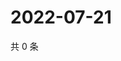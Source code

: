 # 2022-07-21

共 0 条

<!-- BEGIN WEIBO -->
<!-- 最后更新时间 Thu Jul 21 2022 13:26:40 GMT+0800 (China Standard Time) -->

<!-- END WEIBO -->
